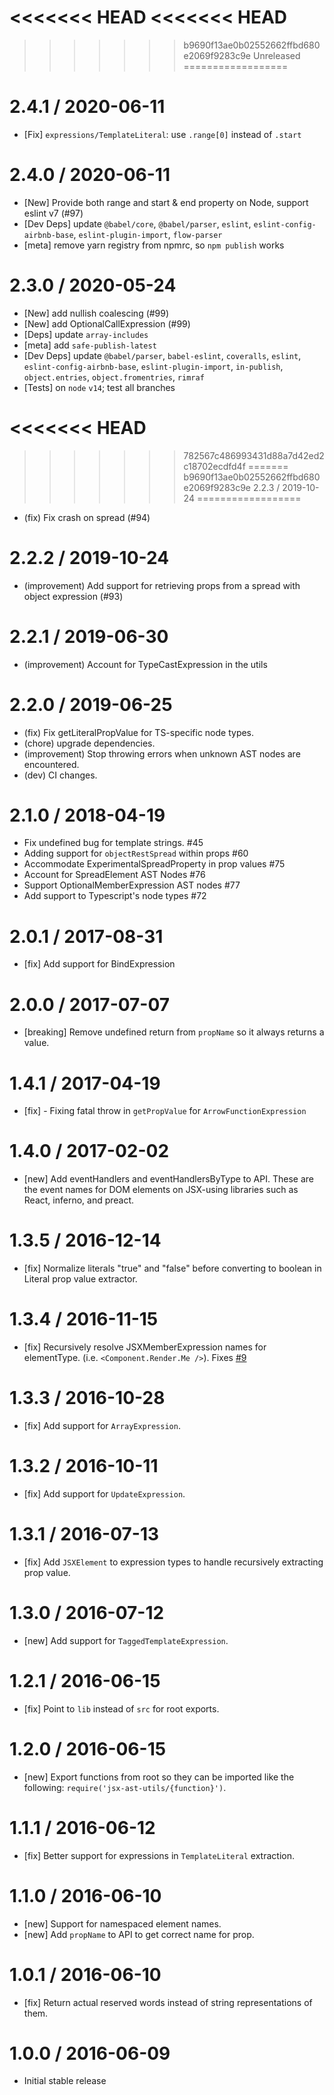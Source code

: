 <<<<<<< HEAD
<<<<<<< HEAD
=======
>>>>>>> b9690f13ae0b02552662ffbd680e2069f9283c9e
Unreleased
==================

2.4.1 / 2020-06-11
==================
- [Fix] `expressions/TemplateLiteral`: use `.range[0]` instead of `.start`

2.4.0 / 2020-06-11
==================
- [New] Provide both range and start & end property on Node, support eslint v7 (#97)
- [Dev Deps] update `@babel/core`, `@babel/parser`, `eslint`, `eslint-config-airbnb-base`, `eslint-plugin-import`, `flow-parser`
- [meta] remove yarn registry from npmrc, so `npm publish` works

2.3.0 / 2020-05-24
==================
- [New] add nullish coalescing (#99)
- [New] add OptionalCallExpression (#99)
- [Deps] update `array-includes`
- [meta] add `safe-publish-latest`
- [Dev Deps] update `@babel/parser`, `babel-eslint`, `coveralls`, `eslint`, `eslint-config-airbnb-base`, `eslint-plugin-import`, `in-publish`, `object.entries`, `object.fromentries`, `rimraf`
- [Tests] on `node` `v14`; test all branches

<<<<<<< HEAD
=======
>>>>>>> 782567c486993431d88a7d42ed2c18702ecdfd4f
=======
>>>>>>> b9690f13ae0b02552662ffbd680e2069f9283c9e
2.2.3 / 2019-10-24
==================
- (fix) Fix crash on spread (#94)

2.2.2 / 2019-10-24
==================
- (improvement) Add support for retrieving props from a spread with object expression (#93)

2.2.1 / 2019-06-30
==================
- (improvement) Account for TypeCastExpression in the utils

2.2.0 / 2019-06-25
==================
- (fix) Fix getLiteralPropValue for TS-specific node types.
- (chore) upgrade dependencies.
- (improvement) Stop throwing errors when unknown AST nodes are encountered.
- (dev) CI changes.

2.1.0 / 2018-04-19
==================
- Fix undefined bug for template strings. #45
- Adding support for `objectRestSpread` within props #60
- Accommodate ExperimentalSpreadProperty in prop values #75
- Account for SpreadElement AST Nodes #76
- Support OptionalMemberExpression AST nodes #77
- Add support to Typescript's node types #72

2.0.1 / 2017-08-31
==================
- [fix] Add support for BindExpression


2.0.0 / 2017-07-07
==================
- [breaking] Remove undefined return from `propName` so it always returns a value.


1.4.1 / 2017-04-19
==================
- [fix] - Fixing fatal throw in `getPropValue` for `ArrowFunctionExpression`


1.4.0 / 2017-02-02
==================
- [new] Add eventHandlers and eventHandlersByType to API. These are the event names for DOM elements on JSX-using libraries such as React, inferno, and preact.


1.3.5 / 2016-12-14
==================
- [fix] Normalize literals "true" and "false" before converting to boolean in Literal prop value extractor.


1.3.4 / 2016-11-15
==================
- [fix] Recursively resolve JSXMemberExpression names for elementType. (i.e. `<Component.Render.Me />`). Fixes [#9](https://github.com/evcohen/jsx-ast-utils/issues/9)


1.3.3 / 2016-10-28
==================
- [fix] Add support for `ArrayExpression`.


1.3.2 / 2016-10-11
==================
- [fix] Add support for `UpdateExpression`.


1.3.1 / 2016-07-13
==================
- [fix] Add `JSXElement` to expression types to handle recursively extracting prop value.


1.3.0 / 2016-07-12
==================
- [new] Add support for `TaggedTemplateExpression`.


1.2.1 / 2016-06-15
==================
- [fix] Point to `lib` instead of `src` for root exports.


1.2.0 / 2016-06-15
==================
- [new] Export functions from root so they can be imported like the following: `require('jsx-ast-utils/{function}')`.


1.1.1 / 2016-06-12
==================
- [fix] Better support for expressions in `TemplateLiteral` extraction.


1.1.0 / 2016-06-10
==================
- [new] Support for namespaced element names.
- [new] Add `propName` to API to get correct name for prop.


1.0.1 / 2016-06-10
==================
- [fix] Return actual reserved words instead of string representations of them.


1.0.0 / 2016-06-09
==================
- Initial stable release
